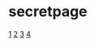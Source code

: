 # secretpage

[1](https://yandex.ru/video/touch/search?text=%D0%BF%D0%BE%D0%BA%D0%B0%D0%B6%D0%B8%20%D0%BF%D0%B8%D1%81%D1%8C%D0%BA%D1%83)
[2](https://yandex.ru/video/search?text=%D0%BF%D0%BE%D0%BA%D0%B0%D0%B6%D0%B8%20%D0%BF%D0%B8%D1%81%D1%8C%D0%BA%D1%83%20%D0%B2%20%D1%88%D0%BA%D0%BE%D0%BB%D0%B5)
[3](http://animedesu.org/best-rating.html)
[4](http://animedesu.org/1757-lo-re-pako-sukusuku-mizuki-chan-the-animation.html)
